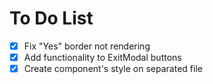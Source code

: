 # To Do List

- [x] Fix "Yes" border not rendering
- [x] Add functionality to ExitModal buttons
- [x] Create component's style on separated file

